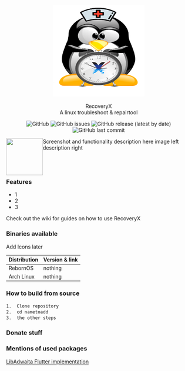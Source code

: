 <p align="center">
  <img src="./projectx.png" width="250" height="250"/>
</p>
<div align="center">RecoveryX</div>
<div align="center">A linux troubleshoot & repairtool</div>
<div align="center">

![GitHub](https://img.shields.io/github/license/cookiesource/RecoveryX)
![GitHub issues](https://img.shields.io/github/issues/cookiesource/RecoveryX)
![GitHub release (latest by date)](https://img.shields.io/github/v/release/cookiesource/RecoveryX)
![GitHub last commit](https://img.shields.io/github/last-commit/cookiesource/RecoveryX)

</div>
<img align="left" width="100" height="100" src="http://www.fillmurray.com/100/100">

Screenshot and functionality description here image left description right
<br> </br>
<br> </br>

### Features
 - 1
 - 2
 - 3 
 
Check out the wiki for guides on how to use RecoveryX

### Binaries available

Add Icons later

| Distribution  | Version & link |
| ------------- | ------------- |
| RebornOS  | nothing  |
| Arch Linux  | nothing  |


### How to build from source

```
1.  Clone repository
2.  cd nametoadd
3.  the other steps
```

### Donate stuff


### Mentions of used packages
[LibAdwaita Flutter implementation](https://github.com/gtk-flutter/libadwaita)

